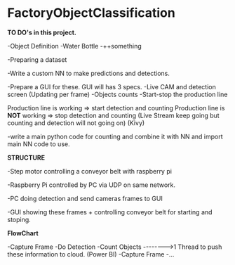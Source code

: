 # FactoryObjectClassification

**TO DO's in this project.**

-Object Definition
  -Water Bottle
  -++something

-Preparing a dataset

-Write a custom NN to make predictions and detections.

-Prepare a GUI for these. GUI will has 3 specs.
  -Live CAM and detection screen (Updating per frame) 
  -Objects counts
  -Start-stop the production line

Production line is working => start detection and counting
Production line is **NOT** working => stop detection and counting (Live Stream keep going but counting and detection will not going on)
(Kivy)

-write a main python code for counting and combine it with NN and import main NN code to use. 

**STRUCTURE**

-Step motor controlling a conveyor belt with raspberry pi

-Raspberry Pi controlled by PC via UDP on same network.

-PC doing detection and send cameras frames to GUI

-GUI showing these frames + controlling conveyor belt for starting and stoping.


**FlowChart**

-Capture Frame
-Do Detection
-Count Objects -------->1 Thread to push these information to cloud. (Power BI)
-Capture Frame
-...
